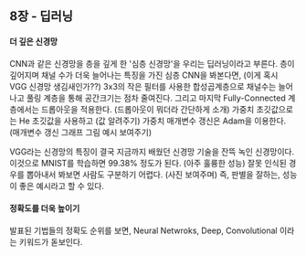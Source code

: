 ## 8장 - 딥러닝

#### 더 깊은 신경망
CNN과 같은 신경망을 층을 깊게 한 '심층 신경망'을 우리는 딥러닝이라고 부른다.
층이 깊어지며 채널 수가 더욱 늘어나는 특징을 가진 심층 CNN을 봐본다면,
(이게 혹시 VGG 신경망 생김새인가??) 3x3의 작은 필터를 사용한 합성곱계층으로 채널수는 늘어나고 풀링 계층을 통해 공간크기는 점차 줄여진다. 그리고 마지막 Fully-Connected 계층에서는 드롭아웃을 적용한다. (드롭아웃이 뭐더라 간단하게 소개)
가중치 초깃값으로는 He 초깃값을 사용하고 (값 알려주기) 가중치 매개변수 갱신은 Adam을 이용한다. (매개변수 갱신 그래프 그림 예시 보여주기)

VGG라는 신경망의 특징이 결국 지금까지 배웠던 신경망 기술을 잔뜩 녹인 신경망이다. 이것으로 MNIST를 학습하면 99.38% 정도가 된다. (아주 훌륭한 성능)
잘못 인식된 경우를 뽑아내서 봐보면 사람도 구분하기 어렵다. (사진 보여주며) 즉, 판별을 잘하는, 성능이 좋은 예시라고 할 수 있다.
#### 정확도를 더욱 높이기
발표된 기법들의 정확도 순위를 보면, Neural Netwroks, Deep, Convolutional 이라는 키워드가 돋보인다. 